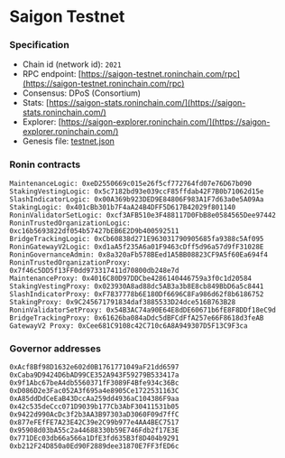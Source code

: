 # Saigon Testnet



### Specification

* Chain id (network id): `2021`
* RPC endpoint: [https://saigon-testnet.roninchain.com/rpc](https://saigon-testnet.roninchain.com/rpc)
* Consensus: DPoS (Consortium)
* Stats: [https://saigon-stats.roninchain.com/](https://saigon-stats.roninchain.com/)
* Explorer: [https://saigon-explorer.roninchain.com/](https://saigon-explorer.roninchain.com/)
* Genesis file: [testnet.json](https://github.com/axieinfinity/ronin/blob/master/genesis/testnet.json)

### Ronin contracts
```
MaintenanceLogic: 0xeD2550669c015e26f5cf772764fd07e76D67b090 
StakingVestingLogic: 0x5c7182bd93e039ccF85ffdab42F7B0b71062d15e
SlashIndicatorLogic: 0x00A369b923DED9E84806F983A1F7d63a0e5A09Aa
StakingLogic: 0x401cBb301b7F4aA24B4DFF5D617B42029f801140
RoninValidatorSetLogic: 0xcf3AFB510e3F488117D0FbB8e0584565Dee97442
RoninTrustedOrganizationLogic: 0xc16b5693822df054b57427bEB6E2D9b400592511
BridgeTrackingLogic: 0xCb60838d271E963031790905685fa9388c5Af095 
RoninGatewayV2Logic: 0xd1aA5f235A6a01F9463cDff5d96a57d9fF31028E 
RoninGovernanceAdmin: 0x8a320aFb578BEed1A5BB08823CF9A5f60Ea694f4
RoninTrustedOrganizationProxy: 0x7f46c5DD5f13FF0dd973317411d70800db248e7d
MaintenanceProxy: 0x4016C80D97DDCbe4286140446759a3f0c1d20584
StakingVestingProxy: 0x023930A8ad88dc5AB3a3b8E8cb849BbD6a5c8441
SlashIndicatorProxy: 0xF7837778b6E180Df6696C8Fa986d62f8b6186752
StakingProxy: 0x9C245671791834daf3885533D24dce516B763B28
RoninValidatorSetProxy: 0x54B3AC74a90E64E8dDE60671b6fE8F8DDf18eC9d
BridgeTrackingProxy: 0x61626ba084aDdc5dBFCdFfA257e66F8618d3feAB
GatewayV2 Proxy: 0xCee681C9108c42C710c6A8A949307D5F13C9F3ca
```
### Governor addresses
```
0xAcf8Bf98D1632e602d0B1761771049aF21dd6597
0xCaba9D9424D6bAD99CE352A943F59279B533417a
0x9f1Abc67beA4db5560371fF3089F4Bfe934c36Bc
0xD086D2e3Fac052A3f695a4e8905Ce1722531163C
0xA85ddDdCeEaB43DccAa259dd4936aC104386F9aa
0x42c535deCcc071D9039b177Cb3AbF30411531b05
0x9422d990AcDc3f2b3AA3B97303aD3060F09d7ffC
0x877eFEfFE7A23E42C39e2C99b977e4AA4BEC7517
0x95908d03bA55c2a44688330b59E746Fdb2f17E3E
0x771DEc03db66a566a1DfE3fd635B3f8D404b9291
0xb212F24D850a0Ed90F2889dee31870E7FF3fED6c
```